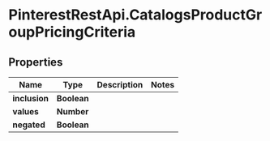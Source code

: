 # PinterestRestApi.CatalogsProductGroupPricingCriteria

## Properties

Name | Type | Description | Notes
------------ | ------------- | ------------- | -------------
**inclusion** | **Boolean** |  | 
**values** | **Number** |  | 
**negated** | **Boolean** |  | 


